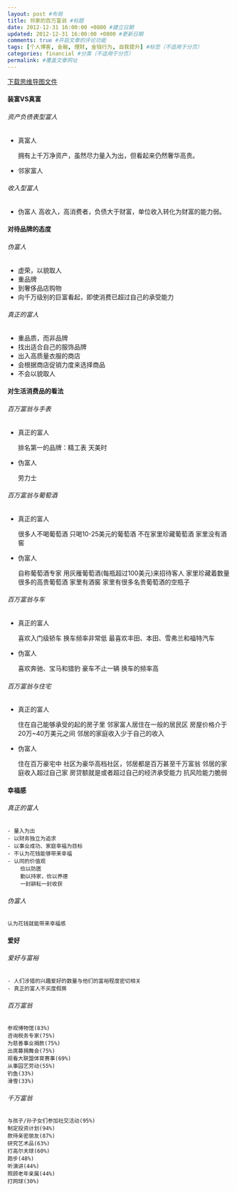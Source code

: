 ```yaml
---
layout: post #布局
title: 邻家的百万富翁 #标题
date: 2012-12-31 16:00:00 +0800 #建立日期
updated: 2012-12-31 16:00:00 +0800 #更新日期
comments: true #开启文章的评论功能
tags: [个人博客, 金融, 理财, 金钱行为, 自我提升] #标签（不适用于分页）
categories: financial #分类（不适用于分页）
permalink: #覆盖文章网址
---
```


[下载思维导图文件](https://docs.google.com/file/d/0B7UFT4BR96esRWNVZzF1ZGtJSGc/edit?usp=sharing)

#### 装富VS真富


###### 资产负债表型富人

- 真富人

    拥有上千万净资产，虽然尽力量入为出，但看起来仍然奢华高贵。

- 邻家富人

###### 收入型富人

- 伪富人
    高收入，高消费者，负债大于财富，单位收入转化为财富的能力弱。

#### 对待品牌的态度


###### 伪富人

- 虚荣，以貌取人
- 重品牌
- 到奢侈品店购物
- 向千万级别的巨富看起，即使消费已超过自己的承受能力

###### 真正的富人

- 重品质，而非品牌
- 找出适合自己的服饰品牌
- 出入高质量衣服的商店
- 会根据商店促销力度来选择商品
- 不会以貌取人

#### 对生活消费品的看法


###### 百万富翁与手表

- 真正的富人

    排名第一的品牌：精工表
    天美时
    
- 伪富人

    劳力士

###### 百万富翁与葡萄酒

- 真正的富人

    很多人不喝葡萄酒
    只喝10-25美元的葡萄酒
    不在家里珍藏葡萄酒
    家里没有酒窖

- 伪富人

    自称葡萄酒专家
    用灰雁葡萄酒(每瓶超过100美元)来招待客人
    家里珍藏着数量很多的高贵葡萄酒
    家里有酒窖
    家里有很多名贵葡萄酒的空瓶子

###### 百万富翁与车

- 真正的富人

    喜欢入门级轿车
    换车频率非常低
    最喜欢丰田、本田、雪弗兰和福特汽车

- 伪富人

    喜欢奔驰、宝马和猎豹
    豪车不止一辆
    换车的频率高

###### 百万富翁与住宅

- 真正的富人

    住在自己能够承受的起的房子里
    邻家富人居住在一般的居民区
    房屋价格介于20万~40万美元之间
    邻居的家庭收入少于自己的收入
    
- 伪富人

    住在百万豪宅中
    社区为豪华高档社区，邻居都是百万甚至千万富翁
    邻居的家庭收入超过自己家
    房贷额就是或者超过自己的经济承受能力
    抗风险能力脆弱

#### 幸福感


###### 真正的富人

    - 量入为出
    - 以财务独立为追求
    - 以事业成功、家庭幸福为目标
    - 不认为花钱能够带来幸福
    - 认同的价值观
        俭以防匮
        勤以持家，俭以养德
        一封耕耘一封收获

###### 伪富人

    认为花钱就能带来幸福感

#### 爱好


###### 爱好与富裕

    - 人们涉猎的兴趣爱好的数量与他们的富裕程度密切相关
    - 真正的富人不买度假房

###### 百万富翁

    参观博物馆(83%)
    咨询税务专家(75%)
    为慈善事业捐款(75%)
    出席募捐舞会(75%)
    观看大联盟体育赛事(69%)
    从事园艺劳动(55%)
    钓鱼(33%)
    滑雪(33%)

###### 千万富翁

    与孩子/孙子女们参加社交活动(95%)
    制定投资计划(94%)
    款待亲密朋友(87%)
    研究艺术品(63%)
    打高尔夫球(60%)
    跑步(48%)
    听演讲(44%)
    照顾老年亲属(44%)
    打网球(30%)